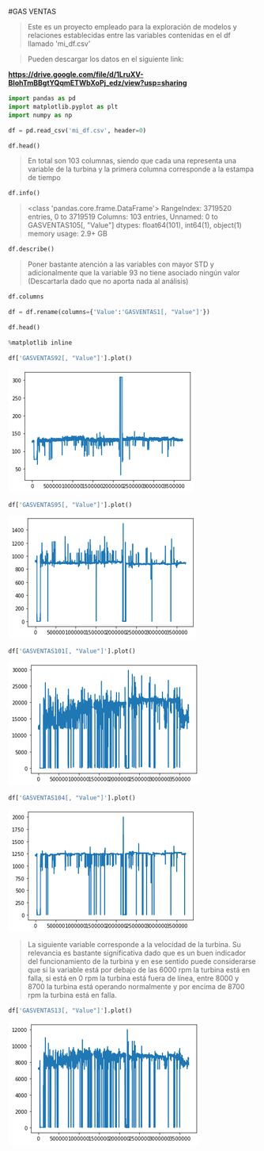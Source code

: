 #GAS VENTAS

> Este es un proyecto empleado para la exploración de modelos y relaciones establecidas entre las variables contenidas en el df llamado 'mi_df.csv'

> Pueden descargar los datos en el siguiente link:

**https://drive.google.com/file/d/1LruXV-BIohTmBBgtYQqmETWbXoPj_edz/view?usp=sharing**


```python
import pandas as pd
import matplotlib.pyplot as plt
import numpy as np
```

```python
df = pd.read_csv('mi_df.csv', header=0)
```

```python
df.head()
```
> En total son 103 columnas, siendo que cada una representa una variable de la turbina y la primera columna corresponde a la estampa de tiempo

```python
df.info()
```

> <class 'pandas.core.frame.DataFrame'>
RangeIndex: 3719520 entries, 0 to 3719519
Columns: 103 entries, Unnamed: 0 to GASVENTAS105[, "Value"]
dtypes: float64(101), int64(1), object(1)
memory usage: 2.9+ GB

```python
df.describe()
```

> Poner bastante atención a las variables con mayor STD y adicionalmente que la variable 93 no tiene asociado ningún valor (Descartarla dado que no aporta nada al análisis)

```python
df.columns
```

```python
df = df.rename(columns={'Value':'GASVENTAS1[, "Value"]'})
```

```python
df.head()
```

```python
%matplotlib inline
```

```python
df['GASVENTAS92[, "Value"]'].plot()
```

![patients](Figuras_GV/GV92.png)

```python
df['GASVENTAS95[, "Value"]'].plot()
```

![patients](Figuras_GV/GV95.png)

```python
df['GASVENTAS101[, "Value"]'].plot()
```

![patients](Figuras_GV/GV101.png)

```python
df['GASVENTAS104[, "Value"]'].plot()
```

![patients](Figuras_GV/GV104.png)

> La siguiente variable corresponde a la velocidad de la turbina. Su relevancia es bastante significativa dado que es un buen indicador del funcionamiento de la turbina y en ese sentido puede considerarse que si la variable está por debajo de las 6000 rpm la turbina está en falla, si está en 0 rpm la turbina está fuera de línea, entre 8000 y 8700 la turbina está operando normalmente y por encima de 8700 rpm la turbina está en falla.

```python
df['GASVENTAS13[, "Value"]'].plot()
```

![patients](Figuras_GV/GV13.png)
